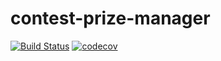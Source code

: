  contest-prize-manager
==================
[![Build Status](https://travis-ci.org/larais/contest-prize-manager.svg?branch=master)](https://travis-ci.org/larais/contest-prize-manager) [![codecov](https://codecov.io/gh/larais/contest-prize-manager/branch/master/graph/badge.svg)](https://codecov.io/gh/larais/contest-prize-manager)